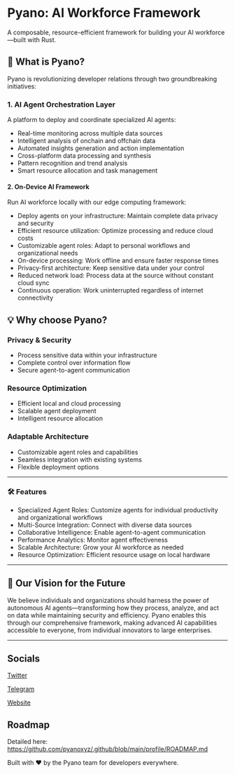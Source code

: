 
# Pyano: AI Workforce Framework
A composable, resource-efficient framework for building your AI workforce—built with Rust.

## 🚀 What is Pyano?
Pyano is revolutionizing developer relations through two groundbreaking initiatives:

### 1. AI Agent Orchestration Layer
A platform to deploy and coordinate specialized AI agents:

- Real-time monitoring across multiple data sources
- Intelligent analysis of onchain and offchain data
- Automated insights generation and action implementation
- Cross-platform data processing and synthesis
- Pattern recognition and trend analysis
- Smart resource allocation and task management

#### 2. On-Device AI Framework
Run AI workforce locally with our edge computing framework:

- Deploy agents on your infrastructure: Maintain complete data privacy and security
- Efficient resource utilization: Optimize processing and reduce cloud costs
- Customizable agent roles: Adapt to personal workflows and organizational needs
- On-device processing: Work offline and ensure faster response times
- Privacy-first architecture: Keep sensitive data under your control
- Reduced network load: Process data at the source without constant cloud sync
- Continuous operation: Work uninterrupted regardless of internet connectivity


## 💡 Why choose Pyano?

### Privacy & Security
- Process sensitive data within your infrastructure
- Complete control over information flow
- Secure agent-to-agent communication

### Resource Optimization
- Efficient local and cloud processing
- Scalable agent deployment
- Intelligent resource allocation

### Adaptable Architecture
- Customizable agent roles and capabilities
- Seamless integration with existing systems
- Flexible deployment options
  
---

### 🛠 Features

- Specialized Agent Roles: Customize agents for individual productivity and organizational workflows
- Multi-Source Integration: Connect with diverse data sources
- Collaborative Intelligence: Enable agent-to-agent communication
- Performance Analytics: Monitor agent effectiveness
- Scalable Architecture: Grow your AI workforce as needed
- Resource Optimization: Efficient resource usage on local hardware


---

## 🔮 Our Vision for the Future
We believe individuals and organizations should harness the power of autonomous AI agents—transforming how they process, analyze, and act on data while maintaining security and efficiency. Pyano enables this through our comprehensive framework, making advanced AI capabilities accessible to everyone, from individual innovators to large enterprises.

---
## Socials
[Twitter](https://x.com/pyano_fun)

[Telegram](https://t.me/+ScRjg1m1h_JlZGJl)

[Website](https://pyano.fun)

## Roadmap
Detailed here: https://github.com/pyanoxyz/.github/blob/main/profile/ROADMAP.md

Built with ❤️ by the Pyano team for developers everywhere.
